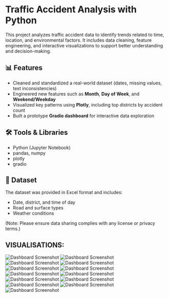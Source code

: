 # Traffic Accident Analysis with Python

This project analyzes traffic accident data to identify trends related to time, location, and environmental factors. It includes data cleaning, feature engineering, and interactive visualizations to support better understanding and decision-making.

## 📊 Features

- Cleaned and standardized a real-world dataset (dates, missing values, text inconsistencies)
- Engineered new features such as **Month**, **Day of Week**, and **Weekend/Weekday**
- Visualized key patterns using **Plotly**, including top districts by accident count
- Built a prototype **Gradio dashboard** for interactive data exploration

## 🛠 Tools & Libraries

- Python (Jupyter Notebook)
- pandas, numpy
- plotly
- gradio
  
## 📁 Dataset

The dataset was provided in Excel format and includes:
- Date, district, and time of day
- Road and surface types
- Weather conditions

(Note: Please ensure data sharing complies with any license or privacy terms.)



## VISUALISATIONS:
![Dashboard Screenshot](./images/Screenshot%202025-04-20%20150612.png)
![Dashboard Screenshot](./images/Screenshot%202025-04-20%20151002.png)
![Dashboard Screenshot](./images/Screenshot%202025-04-20%20151010.png)
![Dashboard Screenshot](./images/Screenshot%202025-04-20%20151017.png)
![Dashboard Screenshot](./images/Screenshot%202025-04-20%20151025.png)
![Dashboard Screenshot](./images/Screenshot%202025-04-20%20151033.png)
![Dashboard Screenshot](./images/Screenshot%202025-04-20%20151040.png)
![Dashboard Screenshot](./images/Screenshot%202025-04-20%20151046.png)
![Dashboard Screenshot](./images/Screenshot%202025-04-20%20151055.png)
![Dashboard Screenshot](./images/Screenshot%202025-04-20%20151103.png)
![Dashboard Screenshot](./images/Screenshot%202025-04-20%20151110.png)
![Dashboard Screenshot](./images/Screenshot%202025-04-20%20151117.png)
![Dashboard Screenshot](./images/Screenshot%202025-04-20%20151125.png)


